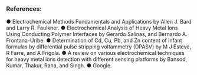### References:
● Electrochemical Methods Fundamentals and Applications by Allen J. Bard and Larry R. Faulkner.
● Electrochemical Analysis of Heavy Metal Ions Using Conducting Polymer Interfaces by Gerardo Salinas, and Bernardo A. Frontana-Uribe.
● Determination of Cd, Cu, Pb, and Zn content of infant formulas by differential pulse stripping voltammetry (DPASV) by M J Esteve, R Farre, and A Frigola.
● A review on various electrochemical techniques for heavy metal ions detection with different sensing platforms by Bansod, Kumar, Thakur, Rana, and Singh.
● Google.